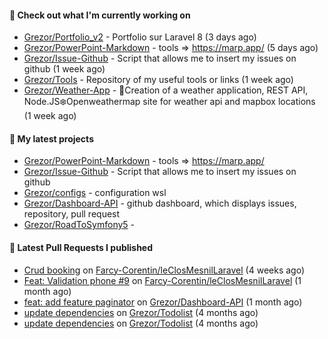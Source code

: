 #### 👷 Check out what I'm currently working on

- [Grezor/Portfolio_v2](https://github.com/Grezor/Portfolio_v2) - Portfolio sur Laravel 8 (3 days ago)
- [Grezor/PowerPoint-Markdown](https://github.com/Grezor/PowerPoint-Markdown) - tools =&gt; https://marp.app/  (5 days ago)
- [Grezor/Issue-Github](https://github.com/Grezor/Issue-Github) - Script that allows me to insert my issues on github (1 week ago)
- [Grezor/Tools](https://github.com/Grezor/Tools) - Repository of my useful tools or links (1 week ago)
- [Grezor/Weather-App](https://github.com/Grezor/Weather-App) - 🔆Creation of a weather application, REST API, Node.JS❄️Openweathermap site for weather api and mapbox locations (1 week ago)

#### 🌱 My latest projects

- [Grezor/PowerPoint-Markdown](https://github.com/Grezor/PowerPoint-Markdown) - tools =&gt; https://marp.app/ 
- [Grezor/Issue-Github](https://github.com/Grezor/Issue-Github) - Script that allows me to insert my issues on github
- [Grezor/configs](https://github.com/Grezor/configs) - configuration wsl
- [Grezor/Dashboard-API](https://github.com/Grezor/Dashboard-API) - github dashboard, which displays issues, repository, pull request
- [Grezor/RoadToSymfony5](https://github.com/Grezor/RoadToSymfony5) - 

#### 🔨 Latest Pull Requests I published

- [Crud booking](https://github.com/Farcy-Corentin/leClosMesnilLaravel/pull/12) on [Farcy-Corentin/leClosMesnilLaravel](https://github.com/Farcy-Corentin/leClosMesnilLaravel) (4 weeks ago)
- [Feat: Validation phone #9](https://github.com/Farcy-Corentin/leClosMesnilLaravel/pull/10) on [Farcy-Corentin/leClosMesnilLaravel](https://github.com/Farcy-Corentin/leClosMesnilLaravel) (1 month ago)
- [feat: add feature paginator](https://github.com/Grezor/Dashboard-API/pull/4) on [Grezor/Dashboard-API](https://github.com/Grezor/Dashboard-API) (1 month ago)
- [update dependencies](https://github.com/Grezor/Todolist/pull/27) on [Grezor/Todolist](https://github.com/Grezor/Todolist) (4 months ago)
- [update dependencies](https://github.com/Grezor/Todolist/pull/26) on [Grezor/Todolist](https://github.com/Grezor/Todolist) (4 months ago)
